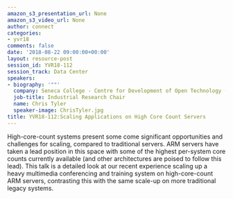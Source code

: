 ```yaml
---
amazon_s3_presentation_url: None
amazon_s3_video_url: None
author: connect
categories:
- yvr18
comments: false
date: '2018-08-22 09:00:00+00:00'
layout: resource-post
session_id: YVR18-112
session_track: Data Center
speakers:
- biography: '""'
  company: Seneca College - Centre for Development of Open Technology (CDOT)
  job-title: Industrial Research Chair
  name: Chris Tyler
  speaker-image: ChrisTyler.jpg
title: YVR18-112:Scaling Applications on High Core Count Servers
---
```


High-core-count systems present some come significant opportunities and challenges for scaling, compared to traditional servers. ARM servers have taken a lead position in this space with some of the highest per-system core counts currently available (and other architectures are poised to follow this lead). This talk is a detailed look at our recent experience scaling up a heavy multimedia conferencing and training system on high-core-count ARM servers, contrasting this with the same scale-up on more traditional legacy systems.